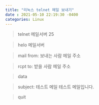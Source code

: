 ```yaml
---
title: "리눅스 telnet 메일 보내기"
date : 2021-05-10 22:19:30 -0400
categories: Linux
---
```



> telnet 메일서버 25

> helo 메일서버

> mail from: 보내는 사람 메일 주소


> rcpt to: 받을 사람 메일 주소

> data

> subject: 테스트 메일
> 테스트 메일입니다.

> quit
